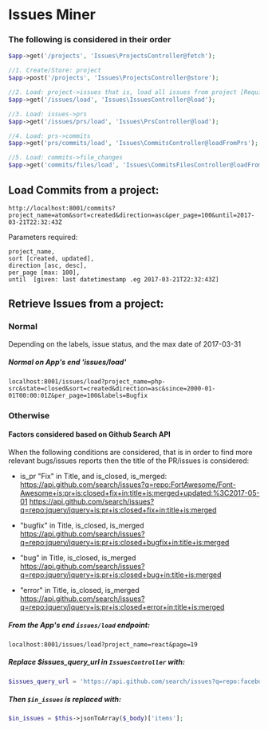 # Issues Miner

### The following is considered in their order
```php
$app->get('/projects', 'Issues\ProjectsController@fetch');

//1. Create/Store: project
$app->post('/projects', 'Issues\ProjectsController@store');

//2. Load: project->issues that is, load all issues from project [Requires: project_name] [Optional: page(number) based on the next_page field in the response]
$app->get('/issues/load', 'Issues\IssuesController@load');

//3. Load: issues->prs
$app->get('/issues/prs/load', 'Issues\PrsController@load');

//4. Load: prs->commits
$app->get('prs/commits/load', 'Issues\CommitsController@loadFromPrs');

//5. Load: commits->file_changes
$app->get('commits/files/load', 'Issues\CommitsFilesController@loadFromCommits');
```


## Load Commits from a project:

```$xslt
http://localhost:8001/commits?project_name=atom&sort=created&direction=asc&per_page=100&until=2017-03-21T22:32:43Z
```

Parameters required:
```$xslt
project_name,
sort [created, updated],
direction [asc, desc],
per_page [max: 100],
until  [given: last datetimestamp .eg 2017-03-21T22:32:43Z]
```

## Retrieve Issues from a project:

### Normal

Depending on the labels, issue status, and the max date of 2017-03-31

##### Normal on App's end 'issues/load'

```text
localhost:8001/issues/load?project_name=php-src&state=closed&sort=created&direction=asc&since=2000-01-01T00:00:01Z&per_page=100&labels=Bugfix
```

### Otherwise

#### Factors considered based on Github Search API 
When the following conditions are considered, that is in order to find more relevant bugs/issues reports then the title of the PR/issues is considered:

- is_pr "Fix" in Title, and is_closed, is_merged:
https://api.github.com/search/issues?q=repo:FortAwesome/Font-Awesome+is:pr+is:closed+fix+in:title+is:merged+updated:%3C2017-05-01
https://api.github.com/search/issues?q=repo:jquery/jquery+is:pr+is:closed+fix+in:title+is:merged

- "bugfix" in Title, is_closed, is_merged
https://api.github.com/search/issues?q=repo:jquery/jquery+is:pr+is:closed+bugfix+in:title+is:merged

- "bug" in Title, is_closed, is_merged
https://api.github.com/search/issues?q=repo:jquery/jquery+is:pr+is:closed+bug+in:title+is:merged

- "error" in Title, is_closed, is_merged
https://api.github.com/search/issues?q=repo:jquery/jquery+is:pr+is:closed+error+in:title+is:merged

##### From the App's end `issues/load` endpoint:

```text
localhost:8001/issues/load?project_name=react&page=19
```

##### Replace $issues_query_url in `IssuesController` with: 
```php
$issues_query_url = 'https://api.github.com/search/issues?q=repo:facebook/react+is:pr+is:closed+fix+in:title+is:merged+created:%3C2017-03-31+sort%3Acreated-asc&'.$_query;
```

##### Then `$in_issues`  is replaced with:
 ```php
$in_issues = $this->jsonToArray($_body)['items'];
```